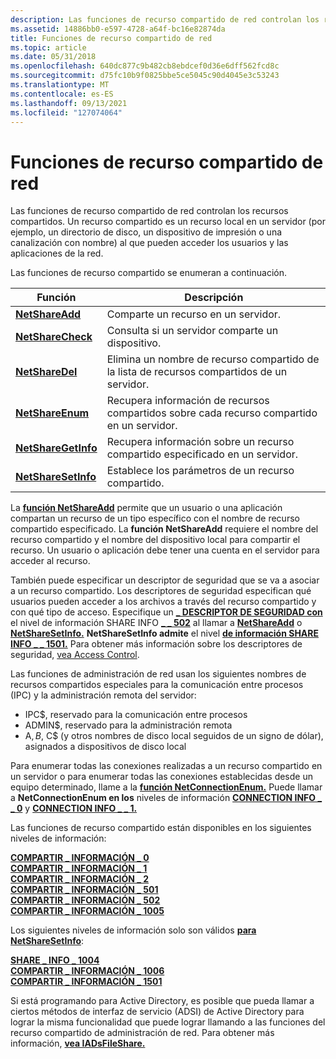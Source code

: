 ```yaml
---
description: Las funciones de recurso compartido de red controlan los recursos compartidos. Un recurso compartido es un recurso local en un servidor (por ejemplo, un directorio de disco, un dispositivo de impresión o una canalización con nombre) al que pueden acceder los usuarios y las aplicaciones de la red.
ms.assetid: 14886bb0-e597-4728-a64f-bc16e82874da
title: Funciones de recurso compartido de red
ms.topic: article
ms.date: 05/31/2018
ms.openlocfilehash: 640dc877c9b482cb8ebdcef0d36e6dff562fcd8c
ms.sourcegitcommit: d75fc10b9f0825bbe5ce5045c90d4045e3c53243
ms.translationtype: MT
ms.contentlocale: es-ES
ms.lasthandoff: 09/13/2021
ms.locfileid: "127074064"
---
```

# <a name="network-share-functions"></a>Funciones de recurso compartido de red

Las funciones de recurso compartido de red controlan los recursos compartidos. Un recurso compartido es un recurso local en un servidor (por ejemplo, un directorio de disco, un dispositivo de impresión o una canalización con nombre) al que pueden acceder los usuarios y las aplicaciones de la red.

Las funciones de recurso compartido se enumeran a continuación.



| Función                                   | Descripción                                                          |
|--------------------------------------------|----------------------------------------------------------------------|
| [**NetShareAdd**](/windows/desktop/api/Lmshare/nf-lmshare-netshareadd)         | Comparte un recurso en un servidor.                                       |
| [**NetShareCheck**](/windows/desktop/api/Lmshare/nf-lmshare-netsharecheck)     | Consulta si un servidor comparte un dispositivo.                        |
| [**NetShareDel**](/windows/desktop/api/Lmshare/nf-lmshare-netsharedel)         | Elimina un nombre de recurso compartido de la lista de recursos compartidos de un servidor.       |
| [**NetShareEnum**](/windows/desktop/api/Lmshare/nf-lmshare-netshareenum)       | Recupera información de recursos compartidos sobre cada recurso compartido en un servidor.  |
| [**NetShareGetInfo**](/windows/desktop/api/Lmshare/nf-lmshare-netsharegetinfo) | Recupera información sobre un recurso compartido especificado en un servidor. |
| [**NetShareSetInfo**](/windows/desktop/api/Lmshare/nf-lmshare-netsharesetinfo) | Establece los parámetros de un recurso compartido.                                 |



 

La [**función NetShareAdd**](/windows/desktop/api/Lmshare/nf-lmshare-netshareadd) permite que un usuario o una aplicación compartan un recurso de un tipo específico con el nombre de recurso compartido especificado. La **función NetShareAdd** requiere el nombre del recurso compartido y el nombre del dispositivo local para compartir el recurso. Un usuario o aplicación debe tener una cuenta en el servidor para acceder al recurso.

También puede especificar un descriptor de seguridad que se va a asociar a un recurso compartido. Los descriptores de seguridad especifican qué usuarios pueden acceder a los archivos a través del recurso compartido y con qué tipo de acceso. Especifique un [**\_ DESCRIPTOR DE SEGURIDAD con**](/windows/desktop/api/winnt/ns-winnt-security_descriptor) el nivel de información SHARE INFO [**\_ \_ 502**](/windows/desktop/api/Lmshare/ns-lmshare-share_info_502) al llamar a [**NetShareAdd**](/windows/desktop/api/Lmshare/nf-lmshare-netshareadd) o [**NetShareSetInfo.**](/windows/desktop/api/Lmshare/nf-lmshare-netsharesetinfo) **NetShareSetInfo admite** el nivel [**de información SHARE INFO \_ \_ 1501.**](/windows/desktop/api/Lmshare/ns-lmshare-share_info_1501) Para obtener más información sobre los descriptores de seguridad, [vea Access Control](/windows/desktop/SecAuthZ/access-control).

Las funciones de administración de red usan los siguientes nombres de recursos compartidos especiales para la comunicación entre procesos (IPC) y la administración remota del servidor:

-   IPC$, reservado para la comunicación entre procesos
-   ADMIN$, reservado para la administración remota
-   A$, B$, C$ (y otros nombres de disco local seguidos de un signo de dólar), asignados a dispositivos de disco local

Para enumerar todas las conexiones realizadas a un recurso compartido en un servidor o para enumerar todas las conexiones establecidas desde un equipo determinado, llame a la [**función NetConnectionEnum.**](/windows/desktop/api/Lmshare/nf-lmshare-netconnectionenum) Puede llamar a **NetConnectionEnum en los** niveles de información [**CONNECTION INFO \_ \_ 0**](/windows/desktop/api/Lmshare/ns-lmshare-connection_info_0) y [**CONNECTION INFO \_ \_ 1.**](/windows/desktop/api/Lmshare/ns-lmshare-connection_info_1)

Las funciones de recurso compartido están disponibles en los siguientes niveles de información:

<dl>

[**COMPARTIR \_ INFORMACIÓN \_ 0**](/windows/desktop/api/Lmshare/ns-lmshare-share_info_0)  
[**COMPARTIR \_ INFORMACIÓN \_ 1**](/windows/desktop/api/Lmshare/ns-lmshare-share_info_1)  
[**COMPARTIR \_ INFORMACIÓN \_ 2**](/windows/desktop/api/Lmshare/ns-lmshare-share_info_2)  
[**COMPARTIR \_ INFORMACIÓN \_ 501**](/windows/desktop/api/Lmshare/ns-lmshare-share_info_501)  
[**COMPARTIR \_ INFORMACIÓN \_ 502**](/windows/desktop/api/Lmshare/ns-lmshare-share_info_502)  
[**COMPARTIR \_ INFORMACIÓN \_ 1005**](/windows/desktop/api/Lmshare/ns-lmshare-share_info_1005)  
</dl>

Los siguientes niveles de información solo son válidos [**para NetShareSetInfo**](/windows/desktop/api/Lmshare/nf-lmshare-netsharesetinfo):

<dl>

[**SHARE \_ INFO \_ 1004**](/windows/desktop/api/Lmshare/ns-lmshare-share_info_1004)  
[**COMPARTIR \_ INFORMACIÓN \_ 1006**](/windows/desktop/api/Lmshare/ns-lmshare-share_info_1006)  
[**COMPARTIR \_ INFORMACIÓN \_ 1501**](/windows/desktop/api/Lmshare/ns-lmshare-share_info_1501)  
</dl>

Si está programando para Active Directory, es posible que pueda llamar a ciertos métodos de interfaz de servicio (ADSI) de Active Directory para lograr la misma funcionalidad que puede lograr llamando a las funciones del recurso compartido de administración de red. Para obtener más información, [**vea IADsFileShare.**](/windows/desktop/api/iads/nn-iads-iadsfileshare)

 

 
